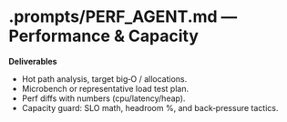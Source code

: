 # .prompts/PERF_AGENT.md — Performance & Capacity

**Deliverables**
- Hot path analysis, target big‑O / allocations.
- Microbench or representative load test plan.
- Perf diffs with numbers (cpu/latency/heap).
- Capacity guard: SLO math, headroom %, and back‑pressure tactics.
